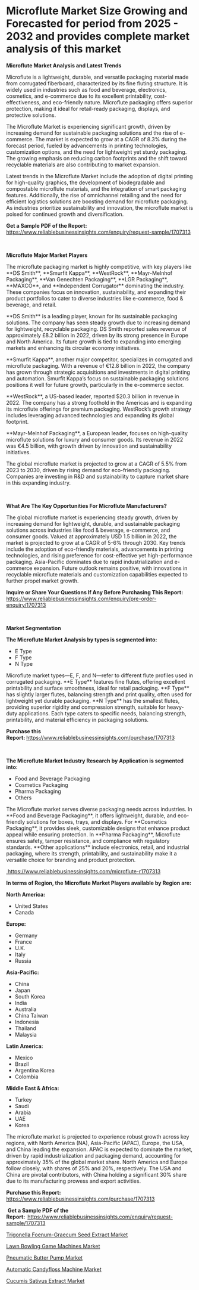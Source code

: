 <p><h1>Microflute Market Size Growing and Forecasted for period from 2025 - 2032 and provides complete market analysis of this market</h1></p><p><strong>Microflute Market Analysis and Latest Trends</strong></p>
<p><p>Microflute is a lightweight, durable, and versatile packaging material made from corrugated fiberboard, characterized by its fine fluting structure. It is widely used in industries such as food and beverage, electronics, cosmetics, and e-commerce due to its excellent printability, cost-effectiveness, and eco-friendly nature. Microflute packaging offers superior protection, making it ideal for retail-ready packaging, displays, and protective solutions.</p><p>The Microflute Market is experiencing significant growth, driven by increasing demand for sustainable packaging solutions and the rise of e-commerce. The market is expected to grow at a CAGR of 8.3% during the forecast period, fueled by advancements in printing technologies, customization options, and the need for lightweight yet sturdy packaging. The growing emphasis on reducing carbon footprints and the shift toward recyclable materials are also contributing to market expansion.</p><p>Latest trends in the Microflute Market include the adoption of digital printing for high-quality graphics, the development of biodegradable and compostable microflute materials, and the integration of smart packaging features. Additionally, the rise of omnichannel retailing and the need for efficient logistics solutions are boosting demand for microflute packaging. As industries prioritize sustainability and innovation, the microflute market is poised for continued growth and diversification.</p></p>
<p><strong>Get a Sample PDF of the Report:&nbsp;</strong> <a href="https://www.reliablebusinessinsights.com/enquiry/request-sample/1707313?utm_campaign=2221&utm_medium=2&utm_source=Github&utm_content=ia&utm_term=29012025&utm_id=microflute">https://www.reliablebusinessinsights.com/enquiry/request-sample/1707313</a></p>
<p>&nbsp;</p>
<p><strong>Microflute Major Market Players</strong></p>
<p><p>The microflute packaging market is highly competitive, with key players like **DS Smith**, **Smurfit Kappa**, **WestRock**, **Mayr-Melnhof Packaging**, **Van Genechten Packaging**, **LGR Packaging**, **MAXCO**, and **Independent Corrugator** dominating the industry. These companies focus on innovation, sustainability, and expanding their product portfolios to cater to diverse industries like e-commerce, food & beverage, and retail.</p><p>**DS Smith** is a leading player, known for its sustainable packaging solutions. The company has seen steady growth due to increasing demand for lightweight, recyclable packaging. DS Smith reported sales revenue of approximately £8.2 billion in 2022, driven by its strong presence in Europe and North America. Its future growth is tied to expanding into emerging markets and enhancing its circular economy initiatives.</p><p>**Smurfit Kappa**, another major competitor, specializes in corrugated and microflute packaging. With a revenue of €12.8 billion in 2022, the company has grown through strategic acquisitions and investments in digital printing and automation. Smurfit Kappa’s focus on sustainable packaging solutions positions it well for future growth, particularly in the e-commerce sector.</p><p>**WestRock**, a US-based leader, reported $20.3 billion in revenue in 2022. The company has a strong foothold in the Americas and is expanding its microflute offerings for premium packaging. WestRock’s growth strategy includes leveraging advanced technologies and expanding its global footprint.</p><p>**Mayr-Melnhof Packaging**, a European leader, focuses on high-quality microflute solutions for luxury and consumer goods. Its revenue in 2022 was €4.5 billion, with growth driven by innovation and sustainability initiatives.</p><p>The global microflute market is projected to grow at a CAGR of 5.5% from 2023 to 2030, driven by rising demand for eco-friendly packaging. Companies are investing in R&D and sustainability to capture market share in this expanding industry.</p></p>
<p>&nbsp;</p>
<p><strong>What Are The Key Opportunities For Microflute Manufacturers?</strong></p>
<p><p>The global microflute market is experiencing steady growth, driven by increasing demand for lightweight, durable, and sustainable packaging solutions across industries like food & beverage, e-commerce, and consumer goods. Valued at approximately USD 1.5 billion in 2022, the market is projected to grow at a CAGR of 5-6% through 2030. Key trends include the adoption of eco-friendly materials, advancements in printing technologies, and rising preference for cost-effective yet high-performance packaging. Asia-Pacific dominates due to rapid industrialization and e-commerce expansion. Future outlook remains positive, with innovations in recyclable microflute materials and customization capabilities expected to further propel market growth.</p></p>
<p><strong>Inquire or Share Your Questions If Any Before Purchasing This Report:</strong> <a href="https://www.reliablebusinessinsights.com/enquiry/pre-order-enquiry/1707313?utm_campaign=2221&utm_medium=2&utm_source=Github&utm_content=ia&utm_term=29012025&utm_id=microflute">https://www.reliablebusinessinsights.com/enquiry/pre-order-enquiry/1707313</a></p>
<p>&nbsp;</p>
<p><strong>Market Segmentation</strong></p>
<p><strong>The Microflute Market Analysis by types is segmented into:</strong></p>
<p><ul><li>E Type</li><li>F Type</li><li>N Type</li></ul></p>
<p><p>Microflute market types—E, F, and N—refer to different flute profiles used in corrugated packaging. **E Type** features fine flutes, offering excellent printability and surface smoothness, ideal for retail packaging. **F Type** has slightly larger flutes, balancing strength and print quality, often used for lightweight yet durable packaging. **N Type** has the smallest flutes, providing superior rigidity and compression strength, suitable for heavy-duty applications. Each type caters to specific needs, balancing strength, printability, and material efficiency in packaging solutions.</p></p>
<p><strong>Purchase this Report:&nbsp;</strong><a href="https://www.reliablebusinessinsights.com/purchase/1707313?utm_campaign=2221&utm_medium=2&utm_source=Github&utm_content=ia&utm_term=29012025&utm_id=microflute">https://www.reliablebusinessinsights.com/purchase/1707313</a></p>
<p>&nbsp;</p>
<p><strong>The Microflute Market Industry Research by Application is segmented into:</strong></p>
<p><ul><li>Food and Beverage Packaging</li><li>Cosmetics Packaging</li><li>Pharma Packaging</li><li>Others</li></ul></p>
<p><p>The Microflute market serves diverse packaging needs across industries. In **Food and Beverage Packaging**, it offers lightweight, durable, and eco-friendly solutions for boxes, trays, and displays. For **Cosmetics Packaging**, it provides sleek, customizable designs that enhance product appeal while ensuring protection. In **Pharma Packaging**, Microflute ensures safety, tamper resistance, and compliance with regulatory standards. **Other applications** include electronics, retail, and industrial packaging, where its strength, printability, and sustainability make it a versatile choice for branding and product protection.</p></p>
<p><a href="https://www.reliablebusinessinsights.com/microflute-r1707313?utm_campaign=2221&utm_medium=2&utm_source=Github&utm_content=ia&utm_term=29012025&utm_id=microflute">&nbsp;https://www.reliablebusinessinsights.com/microflute-r1707313</a></p>
<p><strong>In terms of Region, the Microflute Market Players available by Region are:</strong></p>
<p>
    <p> <strong> North America: </strong>
        <ul>
            <li>United States</li>
            <li>Canada</li>
        </ul>
        </p> 
    <p> <strong> Europe: </strong>
        <ul>
            <li>Germany</li>
            <li>France</li>
            <li>U.K.</li>
            <li>Italy</li>
            <li>Russia</li>
        </ul>
        </p> 
    <p> <strong> Asia-Pacific: </strong>
        <ul>
            <li>China</li>
            <li>Japan</li>
            <li>South Korea</li>
            <li>India</li>
            <li>Australia</li>
            <li>China Taiwan</li>
            <li>Indonesia</li>
            <li>Thailand</li>
            <li>Malaysia</li>
        </ul>
        </p> 
    <p> <strong> Latin America: </strong>
        <ul>
            <li>Mexico</li>
            <li>Brazil</li>
            <li>Argentina Korea</li>
            <li>Colombia</li>
        </ul>
        </p> 
    <p> <strong> Middle East & Africa: </strong>
        <ul>
            <li>Turkey</li>
            <li>Saudi</li>
            <li>Arabia</li>
            <li>UAE</li>
            <li>Korea</li>
        </ul>
    </p>
    </p>
<p><p>The microflute market is projected to experience robust growth across key regions, with North America (NA), Asia-Pacific (APAC), Europe, the USA, and China leading the expansion. APAC is expected to dominate the market, driven by rapid industrialization and packaging demand, accounting for approximately 35% of the global market share. North America and Europe follow closely, with shares of 25% and 20%, respectively. The USA and China are pivotal contributors, with China holding a significant 30% share due to its manufacturing prowess and export activities.</p></p>
<p><strong>Purchase this Report: </strong><a href="https://www.reliablebusinessinsights.com/purchase/1707313?utm_campaign=2221&utm_medium=2&utm_source=Github&utm_content=ia&utm_term=29012025&utm_id=microflute">https://www.reliablebusinessinsights.com/purchase/1707313</a></p>
<p>&nbsp;<strong>Get a Sample PDF of the Report:&nbsp;&nbsp;</strong><a href="https://www.reliablebusinessinsights.com/enquiry/request-sample/1707313?utm_campaign=2221&utm_medium=2&utm_source=Github&utm_content=ia&utm_term=29012025&utm_id=microflute">https://www.reliablebusinessinsights.com/enquiry/request-sample/1707313</a></p>
<p><strong></strong></p>
<p><p><a href="https://www.linkedin.com/pulse/trigonella-foenum-graecum-seed-extract-market-analysis-new-sqcac?utm_campaign=2221&utm_medium=2&utm_source=Github&utm_content=ia&utm_term=29012025&utm_id=microflute">Trigonella Foenum-Graecum Seed Extract Market</a></p><p><a href="https://www.linkedin.com/pulse/lawn-bowling-game-machines-market-research-report-identifying-v5vjc?utm_campaign=2221&utm_medium=2&utm_source=Github&utm_content=ia&utm_term=29012025&utm_id=microflute">Lawn Bowling Game Machines Market</a></p><p><a href="https://www.linkedin.com/pulse/market-study-on124-cagr-forecast-from-2025-2032-offeringsignificant-2vchf?utm_campaign=2221&utm_medium=2&utm_source=Github&utm_content=ia&utm_term=29012025&utm_id=microflute">Pneumatic Butter Pump Market</a></p><p><a href="https://www.linkedin.com/pulse/automatic-candyfloss-machine-market-analysis-report-global-iibsc?utm_campaign=2221&utm_medium=2&utm_source=Github&utm_content=ia&utm_term=29012025&utm_id=microflute">Automatic Candyfloss Machine Market</a></p><p><a href="https://www.linkedin.com/pulse/cucumis-sativus-extract-market-trends-report-industry-analysis-tz0rc?utm_campaign=2221&utm_medium=2&utm_source=Github&utm_content=ia&utm_term=29012025&utm_id=microflute">Cucumis Sativus Extract Market</a></p></p>